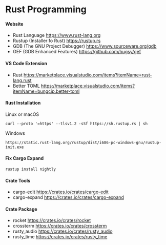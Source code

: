
# Rust Programming

#### Website
* Rust Language https://www.rust-lang.org
* Rustup (Installer fo Rust) https://rustup.rs
* GDB (The GNU Project Debugger) https://www.sourceware.org/gdb
* GEF (GDB Enhanced Features) https://github.com/hugsy/gef

#### VS Code Extension
* Rust https://marketplace.visualstudio.com/items?itemName=rust-lang.rust
* Better TOML https://marketplace.visualstudio.com/items?itemName=bungcip.better-toml

#### Rust Installation
Linux or macOS
```
curl --proto '=https' --tlsv1.2 -sSf https://sh.rustup.rs | sh
```
Windows
```
https://static.rust-lang.org/rustup/dist/i686-pc-windows-gnu/rustup-init.exe
```

#### Fix Cargo Expand
```
rustup install nightly
```

#### Crate Tools
* cargo-edit https://crates.io/crates/cargo-edit
* cargo-expand https://crates.io/crates/cargo-expand

#### Crate Package
* rocket https://crates.io/crates/rocket
* crossterm https://crates.io/crates/crossterm
* rusty_audio https://crates.io/crates/rusty_audio
* rusty_time https://crates.io/crates/rusty_time
